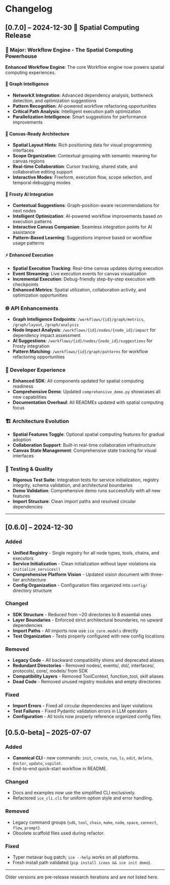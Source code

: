 # Changelog

## [0.7.0] – 2024-12-30 🚀 **Spatial Computing Release**

### 🎯 Major: Workflow Engine - The Spatial Computing Powerhouse

**Enhanced Workflow Engine**: The core Workflow engine now powers spatial computing experiences.

#### 🧠 **Graph Intelligence**
- **NetworkX Integration**: Advanced dependency analysis, bottleneck detection, and optimization suggestions
- **Pattern Recognition**: AI-powered workflow refactoring opportunities  
- **Critical Path Analysis**: Intelligent execution path optimization
- **Parallelization Intelligence**: Smart suggestions for performance improvements

#### 🎨 **Canvas-Ready Architecture**
- **Spatial Layout Hints**: Rich positioning data for visual programming interfaces
- **Scope Organization**: Contextual grouping with semantic meaning for canvas regions
- **Real-time Collaboration**: Cursor tracking, shared state, and collaborative editing support
- **Interactive Modes**: Freeform, execution flow, scope selection, and temporal debugging modes

#### 🤖 **Frosty AI Integration**  
- **Contextual Suggestions**: Graph-position-aware recommendations for next nodes
- **Intelligent Optimization**: AI-powered workflow improvements based on execution patterns
- **Interactive Canvas Companion**: Seamless integration points for AI assistance
- **Pattern-Based Learning**: Suggestions improve based on workflow usage patterns

#### ⚡ **Enhanced Execution**
- **Spatial Execution Tracking**: Real-time canvas updates during execution
- **Event Streaming**: Live execution events for canvas visualization
- **Incremental Execution**: Debug-friendly step-by-step execution with checkpoints
- **Enhanced Metrics**: Spatial utilization, collaboration activity, and optimization opportunities

### 🌐 **API Enhancements**
- **Graph Intelligence Endpoints**: `/workflows/{id}/graph/metrics`, `/graph/layout`, `/graph/analysis`
- **Node Impact Analysis**: `/workflows/{id}/nodes/{node_id}/impact` for dependency impact assessment
- **AI Suggestions**: `/workflows/{id}/nodes/{node_id}/suggestions` for Frosty integration
- **Pattern Matching**: `/workflows/{id}/graph/patterns` for workflow refactoring opportunities

### 🔧 **Developer Experience**
- **Enhanced SDK**: All components updated for spatial computing readiness
- **Comprehensive Demo**: Updated `comprehensive_demo.py` showcases all new capabilities
- **Documentation Overhaul**: All READMEs updated with spatial computing focus

### 🏗️ **Architecture Evolution**

- **Spatial Features Toggle**: Optional spatial computing features for gradual adoption
- **Collaboration Support**: Built-in real-time collaboration infrastructure
- **Canvas State Management**: Comprehensive state tracking for visual interfaces

### 🧪 **Testing & Quality**
- **Rigorous Test Suite**: Integration tests for service initialization, registry integrity, schema validation, and architectural boundaries
- **Demo Validation**: Comprehensive demo runs successfully with all new features
- **Import Structure**: Clean import paths and resolved circular dependencies

---

## [0.6.0] – 2024-12-30

### Added
- **Unified Registry** - Single registry for all node types, tools, chains, and executors
- **Service Initialization** - Clean initialization without layer violations via `initialize_services()`
- **Comprehensive Platform Vision** - Updated vision document with three-tier architecture
- **Config Organization** - Configuration files organized into `config/` directory structure

### Changed
- **SDK Structure** - Reduced from ~20 directories to 8 essential ones
- **Layer Boundaries** - Enforced strict architectural boundaries, no upward dependencies
- **Import Paths** - All imports now use `ice_core.models` directly
- **Test Organization** - Tests properly configured with new config locations

### Removed
- **Legacy Code** - All backward compatibility shims and deprecated aliases
- **Redundant Directories** - Removed nodes/, events/, dsl/, interfaces/, protocols/, core/, models/ from SDK
- **Compatibility Layers** - Removed ToolContext, function_tool, skill aliases
- **Dead Code** - Removed unused registry modules and empty directories

### Fixed
- **Import Errors** - Fixed all circular dependencies and layer violations
- **Test Failures** - Fixed Pydantic validation errors in LLM operators
- **Configuration** - All tools now properly reference organized config files

## [0.5.0-beta] – 2025-07-07

### Added
- **Canonical CLI** ‑ new commands: `init`, `create`, `run`, `ls`, `edit`, `delete`, `doctor`, `update`, `copilot`.
- End-to-end quick-start workflow in README.

### Changed
- Docs and examples now use the simplified CLI exclusively.
- Refactored `ice_cli.cli` for uniform option style and error handling.

### Removed
- Legacy command groups (`sdk`, `tool`, `chain`, `make`, `node`, `space`, `connect`, `flow`, `prompt`).
- Obsolete scaffold files used during refactor.

### Fixed
- Typer metavar bug patch; `ice --help` works on all platforms.
- Fresh install path validated (`pip install iceos && ice init demo`).

---
Older versions are pre-release research iterations and are not listed here. 